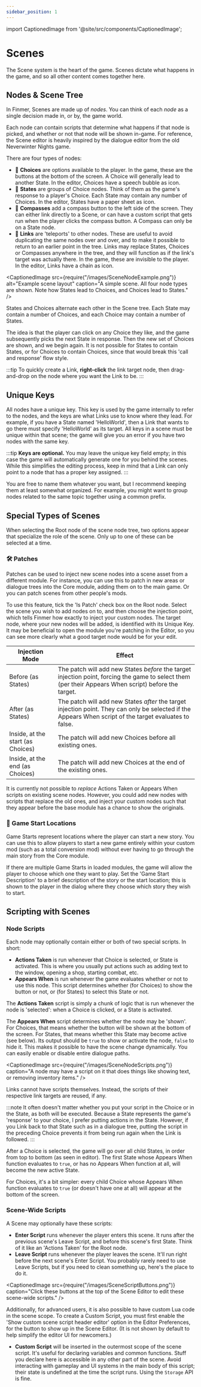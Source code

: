 ```yaml
---
sidebar_position: 1
---
```


import CaptionedImage from '@site/src/components/CaptionedImage';

# Scenes

The Scene system is the heart of the game. Scenes dictate what happens in the game, and so all other content comes together here.

## Nodes & Scene Tree

In Finmer, Scenes are made up of _nodes_. You can think of each _node_ as a single decision made in, or by, the game world.

Each node can contain scripts that determine what happens if that node is picked, and whether or not that node will be shown in-game. For reference, the Scene editor is heavily inspired by the dialogue editor from the old Neverwinter Nights game.

There are four types of nodes:

- 💬 **Choices** are options available to the player. In the game, these are the buttons at the bottom of the screen. A Choice will generally lead to another State. In the editor, Choices have a speech bubble as icon.
- 📃 **States** are groups of Choice nodes. Think of them as the game's response to a player's Choice. Each State may contain any number of Choices. In the editor, States have a paper sheet as icon.
- 🧭 **Compasses** add a compass button to the left side of the screen. They can either link directly to a Scene, or can have a custom script that gets run when the player clicks the compass button. A Compass can only be on a State node.
- 🔗 **Links** are 'teleports' to other nodes. These are useful to avoid duplicating the same nodes over and over, and to make it possible to return to an earlier point in the tree. Links may replace States, Choices or Compasses anywhere in the tree, and they will function as if the link's target was actually there. In the game, these are invisible to the player. In the editor, Links have a chain as icon.

<CaptionedImage
  src={require("/images/SceneNodeExample.png")}
  alt="Example scene layout"
  caption="A simple scene. All four node types are shown. Note how States lead to Choices, and Choices lead to States." />

States and Choices alternate each other in the Scene tree. Each State may contain a number of Choices, and each Choice may contain a number of States.

The idea is that the player can click on any Choice they like, and the game subsequently picks the next State in response. Then the new set of Choices are shown, and we begin again. It is not possible for States to contain States, or for Choices to contain Choices, since that would break this 'call and response' flow style.

:::tip
To quickly create a Link, **right-click** the link target node, then drag-and-drop on the node where you want the Link to be.
:::

## Unique Keys

All nodes have a unique key. This key is used by the game internally to refer to the nodes, and the keys are what Links use to know where they lead. For example, if you have a State named 'HelloWorld', then a Link that wants to go there must specify 'HelloWorld' as its target. All keys in a scene must be unique within that scene; the game will give you an error if you have two nodes with the same key.

:::tip
**Keys are optional.** You may leave the unique key field empty; in this case the game will automatically generate one for you behind the scenes. While this simplifies the editing process, keep in mind that a Link can only point to a node that has a proper key assigned.
:::

You are free to name them whatever you want, but I recommend keeping them at least somewhat organized. For example, you might want to group nodes related to the same topic together using a common prefix.

## Special Types of Scenes

When selecting the Root node of the scene node tree, two options appear that specialize the role of the scene. Only up to one of these can be selected at a time.

### 🛠️ Patches

Patches can be used to inject new scene nodes into a scene asset from a different module. For instance, you can use this to patch in new areas or dialogue trees into the Core module, adding them on to the main game. Or you can patch scenes from other people's mods.

To use this feature, tick the 'Is Patch' check box on the Root node. Select the scene you wish to add nodes on to, and then choose the injection point, which tells Finmer how exactly to inject your custom nodes. The target node, where your new nodes will be added, is identified with its Unique Key. It may be beneficial to open the module you're patching in the Editor, so you can see more clearly what a good target node would be for your edit.

Injection Mode                      | Effect
---                                 | ---
Before (as States)                  | The patch will add new States _before_ the target injection point, forcing the game to select them (per their Appears When script) before the target.
After (as States)                   | The patch will add new States _after_ the target injection point. They can only be selected if the Appears When script of the target evaluates to false.
Inside, at the start (as Choices)   | The patch will add new Choices before all existing ones.
Inside, at the end (as Choices)     | The patch will add new Choices at the end of the existing ones.

It is currently not possible to _replace_ Actions Taken or Appears When scripts on existing scene nodes. However, you could add new nodes with scripts that replace the old ones, and inject your custom nodes such that they appear before the base module has a chance to show the originals.

### 🏁 Game Start Locations

Game Starts represent locations where the player can start a new story. You can use this to allow players to start a new game entirely within your custom mod (such as a total conversion mod) without ever having to go through the main story from the Core module.

If there are multiple Game Starts in loaded modules, the game will allow the player to choose which one they want to play. Set the 'Game Start Description' to a brief description of the story or the start location; this is shown to the player in the dialog where they choose which story they wish to start.

## Scripting with Scenes

### Node Scripts

Each node may optionally contain either or both of two special scripts. In short:

- **Actions Taken** is run whenever that Choice is selected, or State is activated. This is where you usually put actions such as adding text to the window, opening a shop, starting combat, etc.
- **Appears When** is run whenever the game evaluates whether or not to use this node. This script determines whether (for Choices) to show the button or not, or (for States) to select this State or not.

The **Actions Taken** script is simply a chunk of logic that is run whenever the node is 'selected': when a Choice is clicked, or a State is activated.

The **Appears When** script determines whether the node may be 'shown'. For Choices, that means whether the button will be shown at the bottom of the screen. For States, that means whether this State may become active (see below). Its output should be `true` to show or activate the node, `false` to hide it. This makes it possible to have the scene change dynamically. You can easily enable or disable entire dialogue paths.

<CaptionedImage
  src={require("/images/SceneNodeScripts.png")}
  caption="A node may have a script on it that does things like showing text, or removing inventory items." />

Links cannot have scripts themselves. Instead, the scripts of their respective link targets are reused, if any.

:::note
It often doesn't matter whether you put your script in the Choice or in the State, as both will be executed. Because a State represents the game's 'response' to your choice, I prefer putting actions in the State. However, if you Link back to that State such as in a dialogue tree, putting the script in the preceding Choice prevents it from being run again when the Link is followed.
:::

After a Choice is selected, the game will go over all child States, in order from top to bottom (as seen in editor). The first State whose Appears When function evaluates to `true`, or has no Appears When function at all, will become the new active State.

For Choices, it's a bit simpler: every child Choice whose Appears When function evaluates to `true` (or doesn't have one at all) will appear at the bottom of the screen.

### Scene-Wide Scripts

A Scene may optionally have these scripts:

- **Enter Script** runs whenever the player enters this scene. It runs after the previous scene's Leave Script, and before this scene's first State. Think of it like an 'Actions Taken' for the Root node.
- **Leave Script** runs whenever the player leaves the scene. It'll run right before the next scene's Enter Script. You probably rarely need to use Leave Scripts, but if you need to clean something up, here's the place to do it.

<CaptionedImage
	src={require("/images/SceneScriptButtons.png")}
	caption="Click these buttons at the top of the Scene Editor to edit these scene-wide scripts." />

Additionally, for advanced users, it is also possible to have custom Lua code in the scene scope. To create a Custom Script, you must first enable the 'Show custom scene script header editor' option in the Editor Preferences, for the button to show up in the Scene Editor. (It is not shown by default to help simplify the editor UI for newcomers.)

- **Custom Script** will be inserted in the outermost scope of the scene script. It's useful for declaring variables and common functions. Stuff you declare here is accessible in any other part of the scene. Avoid interacting with gameplay and UI systems in the main body of this script; their state is undefined at the time the script runs. Using the `Storage` API is fine.
